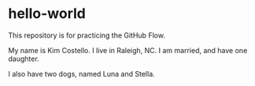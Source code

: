 # hello-world
This repository is for practicing the GitHub Flow.

My name is Kim Costello. I live in Raleigh, NC. I am married, and have one daughter. 

I also have two dogs, named Luna and Stella. 
